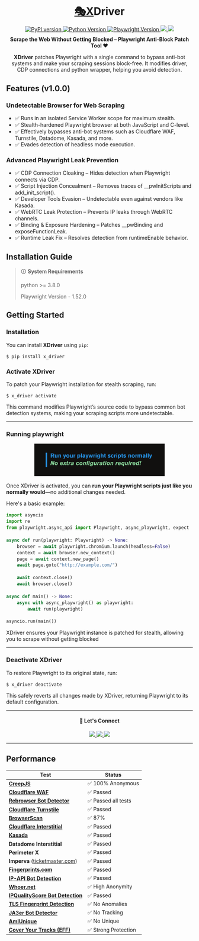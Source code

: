 <div align="center" style="text-align: center --force;">
  <h1 align="center" style="text-align: center --force; margin-bottom: 10px;"><a href='https://playwright.dev'>🎭X</a>Driver</h1>

  <a href="https://pypi.org/">
    <img src="https://img.shields.io/badge/pypi%20package-v0.0.1-orange" alt="PyPI version">
  </a>
  <a href="https://www.python.org/">
    <img src="https://img.shields.io/badge/python-%3E%3D3.10-orange" alt="Python Version">
  </a>
  <a href="https://playwright.dev/python/">
    <img src="https://img.shields.io/badge/playwright-v1.52.0-green" alt="Playwright Version">
  </a>
  <a href="https://github.com/PyCQA/isort">
        <img src="https://img.shields.io/badge/imports-isort-yellow.svg">
    </a>
    <a href="https://github.com/ambv/black">
        <img src="https://img.shields.io/badge/code%20style-black-black.svg">
    </a>
</div>

<div align="center" style="text-align: center --force;">
<h4 align="center" style="margin-top: 10px; margin-bottom: 10px;">Scrape the Web Without Getting Blocked – Playwright Anti-Block Patch Tool ❤️</h4>
<p style="margin-top: px;"><b>XDriver</b> patches Playwright with a single command to bypass anti-bot systems and make your scraping sessions block-free. It modifies driver, CDP connections and python wrapper, helping you avoid detection.</p>
</div>

## Features (v1.0.0)

### **Undetectable Browser for Web Scraping**
- ✅ Runs in an isolated Service Worker scope for maximum stealth.
- ✅ Stealth-hardened Playwright browser at both JavaScript and C-level.
- ✅ Effectively bypasses anti-bot systems such as Cloudflare WAF, Turnstile, Datadome, Kasada, and more.
- ✅ Evades detection of headless mode execution.

### **Advanced Playwright Leak Prevention**
- ✅ CDP Connection Cloaking – Hides detection when Playwright connects via CDP.
- ✅ Script Injection Concealment – Removes traces of __pwInitScripts and add_init_script().
- ✅ Developer Tools Evasion – Undetectable even against vendors like Kasada.
- ✅ WebRTC Leak Protection – Prevents IP leaks through WebRTC channels.
- ✅ Binding & Exposure Hardening – Patches __pwBinding and exposeFunctionLeak.
- ✅ Runtime Leak Fix – Resolves detection from runtimeEnable behavior.

## Installation Guide

> 🛈 **System Requirements**
>
> python >= 3.8.0
>
> Playwright Version - 1.52.0
>
>

## Getting Started

### Installation

You can install **XDriver** using `pip`:

```shell
$ pip install x_driver
```

### Activate XDriver

To patch your Playwright installation for stealth scraping, run:

```shell
$ x_driver activate
```

This command modifies Playwright’s source code to bypass common bot detection systems, making your scraping scripts more undetectable.

---

### Running playwright

<div align="center" style="text-align: center --force;">
<img src="assets/banner.png" style="width: 70%; height: auto;" alt="Logo" />
</div>

Once XDriver is activated, you can **run your Playwright scripts just like you normally would**—no additional changes needed.

Here's a basic example:

```python
import asyncio
import re
from playwright.async_api import Playwright, async_playwright, expect

async def run(playwright: Playwright) -> None:
    browser = await playwright.chromium.launch(headless=False)
    context = await browser.new_context()
    page = await context.new_page()
    await page.goto("http://example.com/")

    await context.close()
    await browser.close()

async def main() -> None:
    async with async_playwright() as playwright:
        await run(playwright)

asyncio.run(main())
```

XDriver ensures your Playwright instance is patched for stealth, allowing you to scrape without getting blocked

---

### Deactivate XDriver

To restore Playwright to its original state, run:

```shell
$ x_driver deactivate
```

This safely reverts all changes made by XDriver, returning Playwright to its default configuration.

---

<div align="center">
    <h4>💬 Let's Connect</h4>
  <a href="https://www.linkedin.com/in/arjunshankar1/" target="_blank">
    <img src="https://skillicons.dev/icons?i=linkedin" width=37 />
  </a>
  <a href="mailto:arjun.sha2425@gmail.com" target="_blank">
    <img src="https://skillicons.dev/icons?i=gmail" width=37 />
  </a>
  <a href="https://www.linkedin.com/in/arjunshankar1/">
    <img src="https://skillicons.dev/icons?i=twitter" width=37 /><br>
  </a>
</div>

---

## Performance

| Test                                                                          | Status              |
| ----------------------------------------------------------------------------- | ------------------- |
| [**CreepJS**](https://abrahamjuliot.github.io/creepjs/)                       | ✅ 100% Anonymous    |
| [**Cloudflare WAF**](https://www.cloudflare.com/zero-trust/interactive-demo/) | ✅ Passed            |
| [**Rebrowser Bot Detector**](https://bot-detector.rebrowser.net/)             | ✅ Passed all tests  |
| [**Cloudflare Turnstile**](https://nopecha.com/demo/turnstile)                | ✅ Passed            |
| [**BrowserScan**](https://browserscan.net/)                                   | ✅ 87%               |
| [**Cloudflare Interstitial**](https://nopecha.com/demo)                       | ✅ Passed            |
| [**Kasada**](https://www.kasada.io/)                                          | ✅ Passed            |
| **Datadome Interstitial**                                                     | ✅ Passed            |
| **Perimeter X**                                                               | ✅ Passed            |
| **Imperva** ([ticketmaster.com](https://www.ticketmaster.com/))               | ✅ Passed            |
| [**Fingerprints.com**](https://fingerprint.com/products/bot-detection/)       | ✅ Passed            |
| [**IP-API Bot Detection**](https://ip-api.com/)                               | ✅ Passed            |
| [**Whoer.net**](https://whoer.net/)                                           | ✅ High Anonymity    |
| [**IPQualityScore Bot Detection**](https://www.ipqualityscore.com/)           | ✅ Passed            |
| [**TLS Fingerprint Detection**](https://tls.browserleaks.com/)                | ✅ No Anomalies      |
| [**JA3er Bot Detector**](https://ja3er.com/)                                  | ✅ No Tracking       |
| [**AmIUnique**](https://amiunique.org/fp)                                     | ✅ No Unique         |
| [**Cover Your Tracks (EFF)**](https://coveryourtracks.eff.org/)               | ✅ Strong Protection |
